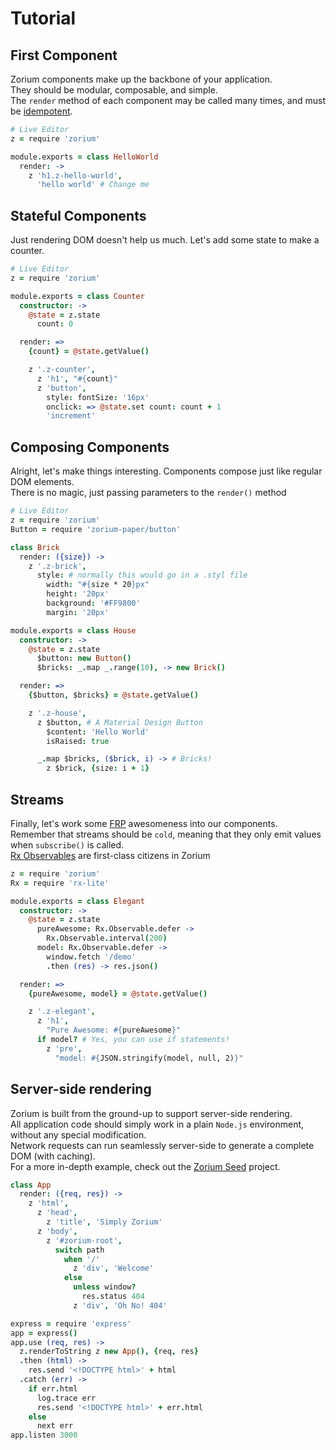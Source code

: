 # Tutorial <a class="anchor" name="tutorial"></a>

## First Component <a class="anchor" name="tutorial_first-component"></a>

Zorium components make up the backbone of your application.  
They should be modular, composable, and simple.  
The `render` method of each component may be called many times, and must be [idempotent](http://en.wikipedia.org/wiki/Idempotence).

```coffee
# Live Editor
z = require 'zorium'

module.exports = class HelloWorld
  render: ->
    z 'h1.z-hello-world',
      'hello world' # Change me
```
<div id="z-tutorial_hack-first-component"></div>

## Stateful Components <a class="anchor" name="tutorial_stateful-components"></a>

Just rendering DOM doesn't help us much. Let's add some state to make a counter.  

```coffee
# Live Editor
z = require 'zorium'

module.exports = class Counter
  constructor: ->
    @state = z.state
      count: 0

  render: =>
    {count} = @state.getValue()

    z '.z-counter',
      z 'h1', "#{count}"
      z 'button',
        style: fontSize: '16px'
        onclick: => @state.set count: count + 1
        'increment'

```
<div id="z-tutorial_hack-stateful-components"></div>

## Composing Components <a class="anchor" name="tutorial_composing-components"></a>

Alright, let's make things interesting. Components compose just like regular DOM elements.  
There is no magic, just passing parameters to the `render()` method

```coffee
# Live Editor
z = require 'zorium'
Button = require 'zorium-paper/button'

class Brick
  render: ({size}) ->
    z '.z-brick',
      style: # normally this would go in a .styl file
        width: "#{size * 20}px"
        height: '20px'
        background: '#FF9800'
        margin: '20px'

module.exports = class House
  constructor: ->
    @state = z.state
      $button: new Button()
      $bricks: _.map _.range(10), -> new Brick()

  render: =>
    {$button, $bricks} = @state.getValue()

    z '.z-house',
      z $button, # A Material Design Button
        $content: 'Hello World'
        isRaised: true

      _.map $bricks, ($brick, i) -> # Bricks!
        z $brick, {size: i + 1}

```
<div id="z-tutorial_hack-composing-components"></div>

## Streams <a class="anchor" name="tutorial_streams"></a>

Finally, let's work some [FRP](http://en.wikipedia.org/wiki/Functional_reactive_programming) awesomeness into our components.  
Remember that streams should be `cold`, meaning that they only emit values when `subscribe()` is called.  
[Rx Observables](https://github.com/Reactive-Extensions/RxJS) are first-class citizens in Zorium

```coffee
z = require 'zorium'
Rx = require 'rx-lite'

module.exports = class Elegant
  constructor: ->
    @state = z.state
      pureAwesome: Rx.Observable.defer ->
        Rx.Observable.interval(200)
      model: Rx.Observable.defer ->
        window.fetch '/demo'
        .then (res) -> res.json()

  render: =>
    {pureAwesome, model} = @state.getValue()

    z '.z-elegant',
      z 'h1',
        "Pure Awesome: #{pureAwesome}"
      if model? # Yes, you can use if statements!
        z 'pre',
          "model: #{JSON.stringify(model, null, 2)}"
```
<div id="z-tutorial_hack-streams"></div>


## Server-side rendering <a class="anchor" name="tutorial_server-side-rendering"></a>

Zorium is built from the ground-up to support server-side rendering.  
All application code should simply work in a plain `Node.js` environment, without any special modification.  
Network requests can run seamlessly server-side to generate a complete DOM (with caching).  
For a more in-depth example, check out the [Zorium Seed](https://github.com/Zorium/zorium-seed) project.

```coffee
class App
  render: ({req, res}) ->
    z 'html',
      z 'head',
        z 'title', 'Simply Zorium'
      z 'body',
        z '#zorium-root',
          switch path
            when '/'
              z 'div', 'Welcome'
            else
              unless window?
                res.status 404
              z 'div', 'Oh No! 404'

express = require 'express'
app = express()
app.use (req, res) ->
  z.renderToString z new App(), {req, res}
  .then (html) ->
    res.send '<!DOCTYPE html>' + html
  .catch (err) ->
    if err.html
      log.trace err
      res.send '<!DOCTYPE html>' + err.html
    else
      next err
app.listen 3000
```
